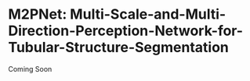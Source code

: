 # M2PNet: Multi-Scale-and-Multi-Direction-Perception-Network-for-Tubular-Structure-Segmentation
Coming Soon

